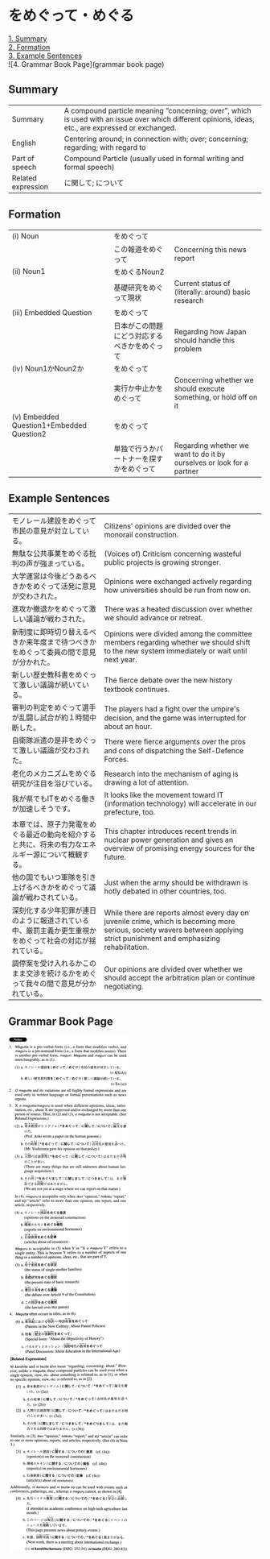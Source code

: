 # をめぐって・めぐる

[1. Summary](#summary)<br>
[2. Formation](#formation)<br>
[3. Example Sentences](#example-sentences)<br>
![4. Grammar Book Page](grammar book page)<br>


## Summary

<table><tr>   <td>Summary</td>   <td>A compound particle meaning “concerning; over”, which is used with an issue over which different opinions, ideas, etc., are expressed or exchanged.</td></tr><tr>   <td>English</td>   <td>Centering around; in connection with; over; concerning; regarding; with regard to</td></tr><tr>   <td>Part of speech</td>   <td>Compound Particle (usually used in formal writing and formal speech)</td></tr><tr>   <td>Related expression</td>   <td>に関して; について</td></tr></table>

## Formation

<table class="table"><tbody><tr class="tr head"><td class="td"><span class="numbers">(i)</span> <span class="bold">Noun</span></td><td class="td"><span class="concept">をめぐって</span></td><td class="td"></td></tr><tr class="tr"><td class="td"></td><td class="td"><span>この報道</span><span class="concept">をめぐって</span></td><td class="td"><span>Concerning this news report</span></td></tr><tr class="tr head"><td class="td"><span class="numbers">(ii)</span> <span class="bold">Noun<span class="subscript">1</span></span></td><td class="td"><span class="concept">をめぐる</span><span>Noun<span class="subscript">2</span></span></td><td class="td"></td></tr><tr class="tr"><td class="td"></td><td class="td"><span>基礎研究</span><span class="concept">をめぐって</span><span>現状</span></td><td class="td"><span>Current status of (literally: around) basic research</span></td></tr><tr class="tr head"><td class="td"><span class="numbers">(iii)</span> <span class="bold">Embedded Question</span></td><td class="td"><span class="concept">をめぐって</span></td><td class="td"></td></tr><tr class="tr"><td class="td"></td><td class="td"><span>日本がこの問題にどう対応するべきか</span><span class="concept">をめぐって</span></td><td class="td"><span>Regarding how Japan should handle this problem</span></td></tr><tr class="tr head"><td class="td"><span class="numbers">(iv)</span> <span class="bold">Noun<span class="subscript">1</span>かNoun<span class="subscript">2</span>か</span></td><td class="td"><span class="concept">をめぐって</span></td><td class="td"></td></tr><tr class="tr"><td class="td"></td><td class="td"><span>実行か中止か</span><span class="concept">をめぐって</span></td><td class="td"><span>Concerning whether we should execute something, or hold off on it</span></td></tr><tr class="tr head"><td class="td"><span class="numbers">(v)</span> <span class="bold">Embedded Question1+Embedded Question2</span></td><td class="td"><span class="concept">をめぐって</span></td><td class="td"></td></tr><tr class="tr"><td class="td"></td><td class="td"><span>単独で行うかパートナーを探すか</span><span class="concept">をめぐって</span></td><td class="td"><span>Regarding whether we want to do it by ourselves or look for a partner</span></td></tr></tbody></table>

## Example Sentences

<table><tr>   <td>モノレール建設をめぐって市民の意見が対立している。</td>   <td>Citizens' opinions are divided over the monorail construction.</td></tr><tr>   <td>無駄な公共事業をめぐる批判の声が強まっている。</td>   <td>(Voices of) Criticism concerning wasteful public projects is growing stronger.</td></tr><tr>   <td>大学運営は今後どうあるべきかをめぐって活発に意見が交わされた。</td>   <td>Opinions were exchanged actively regarding how universities should be run from now on.</td></tr><tr>   <td>進攻か撤退かをめぐって激しい議論が戦わされた。</td>   <td>There was a heated discussion over whether we should advance or retreat.</td></tr><tr>   <td>新制度に即時切り替えるべきか来年度まで待つべきかをめぐって委員の間で意見が分かれた。</td>   <td>Opinions were divided among the committee members regarding whether we should shift to the new system immediately or wait until next year.</td></tr><tr>   <td>新しい歴史教科書をめぐって激しい議論が続いている。</td>   <td>The ﬁerce debate over the new history textbook continues.</td></tr><tr>   <td>審判の判定をめぐって選手が乱闘し試合が約１時間中断した。</td>   <td>The players had a ﬁght over the umpire's decision, and the game was interrupted for about an hour.</td></tr><tr>   <td>自衛隊派遣の是非をめぐって激しい議論が交わされた。</td>   <td>There were ﬁerce arguments over the pros and cons of dispatching the Self-Defence Forces.</td></tr><tr>   <td>老化のメカニズムをめぐる研究が注目を浴びている。</td>   <td>Research into the mechanism of aging is drawing a lot of attention.</td></tr><tr>   <td>我が県でもITをめぐる働きが加速しそうです。</td>   <td>It looks like the movement toward IT (information technology) will accelerate in our prefecture, too.</td></tr><tr>   <td>本章では、原子力発電をめぐる最近の動向を紹介すると共に、将来の有力なエネルギー源について概観する。</td>   <td>This chapter introduces recent trends in nuclear power generation and gives an overview of promising energy sources for the future.</td></tr><tr>   <td>他の国でもいつ軍隊を引き上げるべきかをめぐって議論が戦わされている。</td>   <td>Just when the army should be withdrawn is hotly debated in other countries, too.</td></tr><tr>   <td>深刻化する少年犯罪が連日のように報道されている中、厳罰主義か更生重視かをめぐって社会の対応が揺れている。</td>   <td>While there are reports almost every day on juvenile crime, which is becoming more serious, society wavers between applying strict punishment and emphasizing rehabilitation.</td></tr><tr>   <td>調停案を受け入れるかこのまま交渉を続けるかをめぐって我々の間で意見が分かれている。</td>   <td>Our opinions are divided over whether we should accept the arbitration plan or continue negotiating.</td></tr></table>

## Grammar Book Page

![](../img/Advancedをめぐって／めぐる.png)

